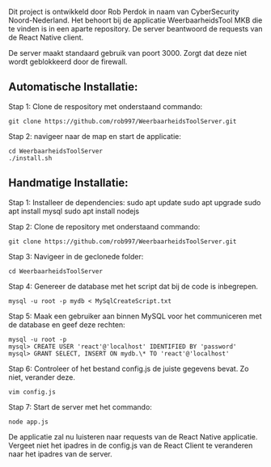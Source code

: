 Dit project is ontwikkeld door Rob Perdok in naam van CyberSecurity Noord-Nederland. Het behoort bij de applicatie WeerbaarheidsTool MKB die te vinden is in een aparte repository. De server beantwoord de requests van de React Native client.

De server maakt standaard gebruik van poort 3000. Zorgt dat deze niet wordt geblokkeerd door de firewall.

## Automatische Installatie:

Stap 1: Clone de respository met onderstaand commando:

```
git clone https://github.com/rob997/WeerbaarheidsToolServer.git
```

Stap 2: navigeer naar de map en start de applicatie:

```
cd WeerbaarheidsToolServer
./install.sh
```

## Handmatige Installatie:

Stap 1: Installeer de dependencies:
sudo apt update
sudo apt upgrade
sudo apt install mysql
sudo apt install nodejs

Stap 2: Clone de repository met onderstaand commando:

```
git clone https://github.com/rob997/WeerbaarheidsToolServer.git
```

Stap 3: Navigeer in de geclonede folder:

```
cd WeerbaarheidsToolServer
```

Stap 4: Genereer de database met het script dat bij de code is inbegrepen.

```
mysql -u root -p mydb < MySqlCreateScript.txt
```

Stap 5: Maak een gebruiker aan binnen MySQL voor het communiceren met de database en geef deze rechten:

```
mysql -u root -p
mysql> CREATE USER 'react'@'localhost' IDENTIFIED BY 'password'
mysql> GRANT SELECT, INSERT ON mydb.\* TO 'react'@'localhost'
```

Stap 6: Controleer of het bestand config.js de juiste gegevens bevat. Zo niet, verander deze.

```
vim config.js
```

Stap 7: Start de server met het commando:

```
node app.js
```

De applicatie zal nu luisteren naar requests van de React Native applicatie. Vergeet niet het ipadres in de config.js van de React Client te veranderen naar het ipadres van de server.
